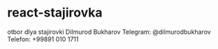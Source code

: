# react-stajirovka
 otbor dlya stajirovki
 Dilmurod Bukharov
 Telegram: @dilmurodbukharov
 Telefon: +99891 010 1711
